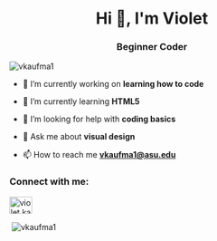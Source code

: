 <h1 align="center">Hi 👋, I'm Violet</h1>
<h3 align="center">Beginner Coder</h3>

<p align="left"> <img src="https://komarev.com/ghpvc/?username=vkaufma1&label=Profile%20views&color=0e75b6&style=flat" alt="vkaufma1" /> </p>

- 🔭 I’m currently working on **learning how to code**

- 🌱 I’m currently learning **HTML5**

- 🤝 I’m looking for help with **coding basics**

- 💬 Ask me about **visual design**

- 📫 How to reach me **vkaufma1@asu.edu**

<h3 align="left">Connect with me:</h3>
<p align="left">
<a href="https://instagram.com/violet.kaufman" target="blank"><img align="center" src="https://raw.githubusercontent.com/rahuldkjain/github-profile-readme-generator/master/src/images/icons/Social/instagram.svg" alt="violet.kaufman" height="30" width="40" /></a>
</p>

<p>&nbsp;<img align="center" src="https://github-readme-stats.vercel.app/api?username=vkaufma1&show_icons=true&locale=en" alt="vkaufma1" /></p>

